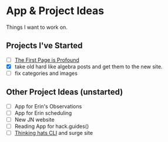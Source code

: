 # App & Project Ideas

Things I want to work on.

## Projects I've Started
- [ ] [The First Page is Profound](thefirstpageisprofound.club)
- [X] take old hard like algebra posts and get them to the new site. 
- [ ] fix categories and images 

## Other Project Ideas (unstarted)
- [ ] App for Erin's Observations
- [ ] App for Erin scheduling
- [ ] New JN website
- [ ] Reading App for hack.guides()
- [ ] [Thinking hats CLI](https://developertea.com/episodes/27704) and surge site
